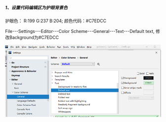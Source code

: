 ##### 1、设置代码编辑区为护眼背景色

护眼色： R:199 G:237 B:204;        颜色代码：#C7EDCC

File---Settings---Editor---Color Scheme---General---Text---Default text, 修改Background为#C7EDCC

![](https://github.com/ztjj/http/blob/dev/pic_lib/goland%E9%85%8D%E7%BD%AE%E6%8A%A4%E7%9C%BC%E8%89%B2.png)

